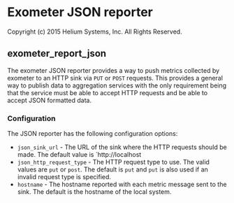 # Exometer JSON reporter #

Copyright (c) 2015 Helium Systems, Inc.  All Rights Reserved.

## exometer_report_json

The exometer JSON reporter provides a way to push metrics collected by
exometer to an HTTP sink via `PUT` or `POST` requests. This provides a
general way to publish data to aggregation services with the only
requirement being that the service must be able to accept HTTP
requests and be able to accept JSON formatted data.

### Configuration

The JSON reporter has the following configuration options:

* `json_sink_url` - The URL of the sink where the HTTP requests should
  be made. The default value is `http://localhost
* `json_http_request_type` - The HTTP request type to use. The valid
  values are `put` or `post`. The default is `put` and `put` is also
  used if an invalid request type is specified.
* `hostname` - The hostname reported with each metric message sent to
  the sink. The default is the hostname of the local system.
